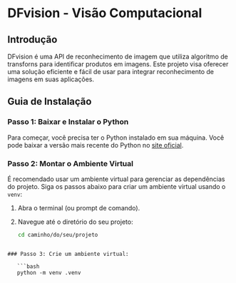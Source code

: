 # DFvision - Visão Computacional

## Introdução
DFvision é uma API de reconhecimento de imagem que utiliza algoritmo de transforns para identificar produtos em imagens. Este projeto visa oferecer uma solução eficiente e fácil de usar para integrar reconhecimento de imagens em suas aplicações.

## Guia de Instalação

### Passo 1: Baixar e Instalar o Python
Para começar, você precisa ter o Python instalado em sua máquina. Você pode baixar a versão mais recente do Python no [site oficial](https://www.python.org/downloads/).

### Passo 2: Montar o Ambiente Virtual
É recomendado usar um ambiente virtual para gerenciar as dependências do projeto. Siga os passos abaixo para criar um ambiente virtual usando o `venv`:

1. Abra o terminal (ou prompt de comando).
2. Navegue até o diretório do seu projeto:

   ```bash
   cd caminho/do/seu/projeto
```

### Passo 3: Crie um ambiente virtual:

   ```bash
   python -m venv .venv
```


